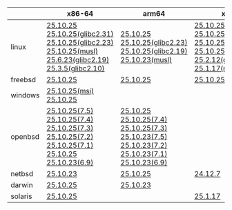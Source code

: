 ||x86-64|arm64|x86|armv7|ppc64le|armel|
| --- | --- | --- | --- | --- | --- | --- |
|linux|[25.10.25](https://github.com/roswell/sbcl_head/releases/download/25.10.25/sbcl-25.10.25-x86-64-linux-binary.tar.bz2)<br />[25.10.25(glibc2.31)](https://github.com/roswell/sbcl_head/releases/download/25.10.25/sbcl-25.10.25-x86-64-linux-glibc2.31-binary.tar.bz2)<br />[25.10.25(glibc2.23)](https://github.com/roswell/sbcl_head/releases/download/25.10.25/sbcl-25.10.25-x86-64-linux-glibc2.23-binary.tar.bz2)<br />[25.10.25(musl)](https://github.com/roswell/sbcl_head/releases/download/25.10.25/sbcl-25.10.25-x86-64-linux-musl-binary.tar.bz2)<br />[25.6.23(glibc2.19)](https://github.com/roswell/sbcl_head/releases/download/25.6.23/sbcl-25.6.23-x86-64-linux-glibc2.19-binary.tar.bz2)<br />[25.3.5(glibc2.10)](https://github.com/roswell/sbcl_head/releases/download/25.3.5/sbcl-25.3.5-x86-64-linux-glibc2.10-binary.tar.bz2)<br />|[25.10.25](https://github.com/roswell/sbcl_head/releases/download/25.10.25/sbcl-25.10.25-arm64-linux-binary.tar.bz2)<br />[25.10.25(glibc2.23)](https://github.com/roswell/sbcl_head/releases/download/25.10.25/sbcl-25.10.25-arm64-linux-glibc2.23-binary.tar.bz2)<br />[25.10.25(glibc2.19)](https://github.com/roswell/sbcl_head/releases/download/25.10.25/sbcl-25.10.25-arm64-linux-glibc2.19-binary.tar.bz2)<br />[25.10.23(musl)](https://github.com/roswell/sbcl_head/releases/download/25.10.23/sbcl-25.10.23-arm64-linux-musl-binary.tar.bz2)<br />|[25.10.25](https://github.com/roswell/sbcl_head/releases/download/25.10.25/sbcl-25.10.25-x86-linux-binary.tar.bz2)<br />[25.10.25(glibc2.31)](https://github.com/roswell/sbcl_head/releases/download/25.10.25/sbcl-25.10.25-x86-linux-glibc2.31-binary.tar.bz2)<br />[25.10.25(glibc2.23)](https://github.com/roswell/sbcl_head/releases/download/25.10.25/sbcl-25.10.25-x86-linux-glibc2.23-binary.tar.bz2)<br />[25.10.25(glibc2.19)](https://github.com/roswell/sbcl_head/releases/download/25.10.25/sbcl-25.10.25-x86-linux-glibc2.19-binary.tar.bz2)<br />[25.2.12(glibc2.10)](https://github.com/roswell/sbcl_head/releases/download/25.2.12/sbcl-25.2.12-x86-linux-glibc2.10-binary.tar.bz2)<br />[25.1.17(musl)](https://github.com/roswell/sbcl_head/releases/download/25.1.17/sbcl-25.1.17-x86-linux-musl-binary.tar.bz2)<br />|[25.10.23](https://github.com/roswell/sbcl_head/releases/download/25.10.23/sbcl-25.10.23-armv7-linux-binary.tar.bz2)<br />|[25.9.11](https://github.com/roswell/sbcl_head/releases/download/25.9.11/sbcl-25.9.11-ppc64le-linux-binary.tar.bz2)<br />[25.9.11(glibc2.23)](https://github.com/roswell/sbcl_head/releases/download/25.9.11/sbcl-25.9.11-ppc64le-linux-glibc2.23-binary.tar.bz2)<br />[25.9.11(glibc2.19)](https://github.com/roswell/sbcl_head/releases/download/25.9.11/sbcl-25.9.11-ppc64le-linux-glibc2.19-binary.tar.bz2)<br />|[25.1.17](https://github.com/roswell/sbcl_head/releases/download/25.1.17/sbcl-25.1.17-armel-linux-binary.tar.bz2)<br />|
|freebsd|[25.10.25](https://github.com/roswell/sbcl_head/releases/download/25.10.25/sbcl-25.10.25-x86-64-freebsd-binary.tar.bz2)<br />|[25.10.25](https://github.com/roswell/sbcl_head/releases/download/25.10.25/sbcl-25.10.25-arm64-freebsd-binary.tar.bz2)<br />|[25.10.25](https://github.com/roswell/sbcl_head/releases/download/25.10.25/sbcl-25.10.25-x86-freebsd-binary.tar.bz2)<br />||||
|windows|[25.10.25(msi)](https://github.com/roswell/sbcl_head/releases/download/25.10.25/sbcl-25.10.25-x86-64-windows-binary.msi)<br />[25.10.25](https://github.com/roswell/sbcl_head/releases/download/25.10.25/sbcl-25.10.25-x86-64-windows-binary.tar.bz2)<br />||||||
|openbsd|[25.10.25(7.5)](https://github.com/roswell/sbcl_head/releases/download/25.10.25/sbcl-25.10.25-x86-64-openbsd-7.5-binary.tar.bz2)<br />[25.10.25(7.4)](https://github.com/roswell/sbcl_head/releases/download/25.10.25/sbcl-25.10.25-x86-64-openbsd-7.4-binary.tar.bz2)<br />[25.10.25(7.3)](https://github.com/roswell/sbcl_head/releases/download/25.10.25/sbcl-25.10.25-x86-64-openbsd-7.3-binary.tar.bz2)<br />[25.10.25(7.2)](https://github.com/roswell/sbcl_head/releases/download/25.10.25/sbcl-25.10.25-x86-64-openbsd-7.2-binary.tar.bz2)<br />[25.10.25(7.1)](https://github.com/roswell/sbcl_head/releases/download/25.10.25/sbcl-25.10.25-x86-64-openbsd-7.1-binary.tar.bz2)<br />[25.10.25](https://github.com/roswell/sbcl_head/releases/download/25.10.25/sbcl-25.10.25-x86-64-openbsd-binary.tar.bz2)<br />[25.10.23(6.9)](https://github.com/roswell/sbcl_head/releases/download/25.10.23/sbcl-25.10.23-x86-64-openbsd-6.9-binary.tar.bz2)<br />|[25.10.25](https://github.com/roswell/sbcl_head/releases/download/25.10.25/sbcl-25.10.25-arm64-openbsd-binary.tar.bz2)<br />[25.10.25(7.4)](https://github.com/roswell/sbcl_head/releases/download/25.10.25/sbcl-25.10.25-arm64-openbsd-7.4-binary.tar.bz2)<br />[25.10.25(7.3)](https://github.com/roswell/sbcl_head/releases/download/25.10.25/sbcl-25.10.25-arm64-openbsd-7.3-binary.tar.bz2)<br />[25.10.23(7.5)](https://github.com/roswell/sbcl_head/releases/download/25.10.23/sbcl-25.10.23-arm64-openbsd-7.5-binary.tar.bz2)<br />[25.10.23(7.2)](https://github.com/roswell/sbcl_head/releases/download/25.10.23/sbcl-25.10.23-arm64-openbsd-7.2-binary.tar.bz2)<br />[25.10.23(7.1)](https://github.com/roswell/sbcl_head/releases/download/25.10.23/sbcl-25.10.23-arm64-openbsd-7.1-binary.tar.bz2)<br />[25.10.23(6.9)](https://github.com/roswell/sbcl_head/releases/download/25.10.23/sbcl-25.10.23-arm64-openbsd-6.9-binary.tar.bz2)<br />|||||
|netbsd|[25.10.23](https://github.com/roswell/sbcl_head/releases/download/25.10.23/sbcl-25.10.23-x86-64-netbsd-binary.tar.bz2)<br />|[25.10.25](https://github.com/roswell/sbcl_head/releases/download/25.10.25/sbcl-25.10.25-arm64-netbsd-binary.tar.bz2)<br />|[24.12.7](https://github.com/roswell/sbcl_head/releases/download/24.12.7/sbcl-24.12.7-x86-netbsd-binary.tar.bz2)<br />||||
|darwin|[25.10.25](https://github.com/roswell/sbcl_head/releases/download/25.10.25/sbcl-25.10.25-x86-64-darwin-binary.tar.bz2)<br />|[25.10.23](https://github.com/roswell/sbcl_head/releases/download/25.10.23/sbcl-25.10.23-arm64-darwin-binary.tar.bz2)<br />|||||
|solaris|[25.10.25](https://github.com/roswell/sbcl_head/releases/download/25.10.25/sbcl-25.10.25-x86-64-solaris-binary.tar.bz2)<br />||[25.1.17](https://github.com/roswell/sbcl_head/releases/download/25.1.17/sbcl-25.1.17-x86-solaris-binary.tar.bz2)<br />||||
